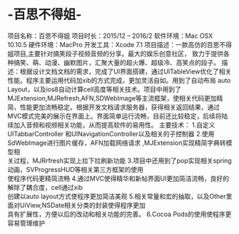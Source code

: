 # -百思不得姐-
项目名称：百思不得姐		 项目时长：2015/12 – 2016/2
软件环境：Mac OSX 10.10.5       硬件环境：MacPro        开发工具：Xcode   7.1
项目描述：一款高仿的百思不得姐项目,主要针对搞笑段子视频音频的分享。最大的娱乐创意社区，                    致力于提供各种搞笑、萌、动漫、幽默图片，汇聚大量的超火爆、超级冷、高笑点的段子。
描述：根据设计文档文档的需求，完成了UI界面搭建，通过UITableView优化了相关性能。程序主要运用代码加xib的方式完成，更加灵活自如。用到了自动布局 auto Layout，以及ios8自动计算cell高度等相关技术。项目中用到了MJExtension,MJRefresh,AFN,SDWebImage等主流框架，使相关代码更加精简，性能更加流畅稳定。根据开发文档请求服务器，获得相关返回结果，通过MVC模式完美的展示在界面上。界面简单运行流畅，目前还比较稳定，后续将陆续加入音频和视频相关功能，从而提高软件的易用性。
主要技术： 1.自定义UITabbarController  和UINavigationController以及相关的子控制器
                  2.使用SdWebImage进行图片缓存，AFN加载网络请求 ,MJExtension实现精简字典转模型相           
                    关过程，MJRrfresh实现上拉下拉刷新功能
                    3.项目中还用到了pop实现相关spring动画，SVProgressHUD等相关第三方框架的使用         
                   使程序代码更精简流畅
                    4.通过MVC使得精华和新帖界面UI更加简洁流畅，良好的解除了耦合度，cell通过xib                                 
                   创建以auto layout方式使程序更加简洁美观
                5.相关常量和宏的抽取，以及Other里面对UiView,NSDate相关分类的封装使得程序更加                                         
                  具有扩展性，方便以后的改动和相关功能的完善。
                6.Cocoa Pods的使用使程序更容易管理维护

